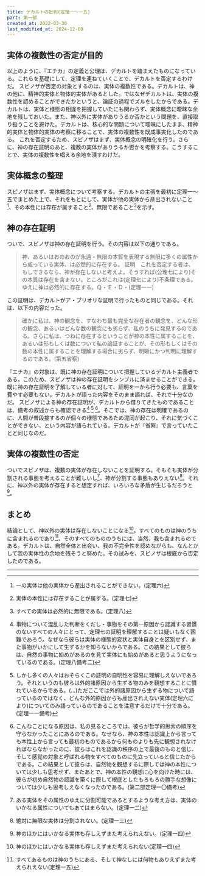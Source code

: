 ```yaml
---
title: デカルトの批判(定理一～一五)
part: 第一部
created_at: 2022-03-30
last_modified_at: 2024-12-08
---
```


## 実体の複数性の否定が目的

以上のように、『エチカ』の定義と公理は、デカルトを踏まえたものになっている。これらを基礎にして、定理を連ねていくことで、デカルトを否定するわけだ。
スピノザが否定の対象とするのは、実体の複数性である。デカルトは、神の他に、精神的実体と物体的実体があるとした。ではなぜデカルトは、実体の複数性を認めることができたかというと、論証の過程でズルをしたからである。デカルトは、実体と様態の相違を把握していたにも関わらず、実体概念に曖昧な余地を残しておいた。また、神以外に実体がありうるか否かという問題を、直接取り扱うことを避けた。デカルトは、核心的な問題について曖昧にしたまま、精神的実体と物体的実体の考察に移ることで、実体の複数性を既成事実化したのである。
これを否定するため、スピノザはまず、実体概念の明確化を行う。さらに、神の存在証明のあと、複数の実体がありうるか否かを考察する。こうすることで、実体の複数性を唱える余地を潰すわけだ。

## 実体概念の整理

スピノザはまず、実体概念について考察する。デカルトの主張を最初に定理一～五でまとめた上で、それをもとにして、実体が他の実体から産出されないこと[^ref1-1]、その本性には存在が属すること[^ref1-2]、無限であること[^ref1-3]を示す。

[^ref1-1]:一の実体は他の実体から産出されることができない。(定理六)

[^ref1-2]:実体の本性には存在することが属する。(定理七)

[^ref1-3]:すべての実体は必然的に無限である。(定理八)

## 神の存在証明

ついで、スピノザは神の存在証明を行う。その内容は以下の通りである。

>神、あるいはおのおのが永遠・無限の本質を表現する無限に多くの属性から成っている実体、は必然的に存在する。
>証明　これを否定する者は、もしできるなら、神が存在しないと考えよ。そうすれば(公理七により)その本質は存在を含まない。ところがこれは(定理七により)不条理である。ゆえに神は必然的に存在する。Ｑ・Ｅ・Ｄ・(定理一一)

この証明は、デカルトがア・プリオリな証明で行ったものと同じである。それは、以下の内容だった。

>確かに私は、神の観念を、すなわち最も完全な存在者の観念を、どんな形の観念、あるいはどんな数の観念にも劣らず、私のうちに発見するのである。さらに私は、つねに存在するということが神の本性に属することを、あるいは形もしくは数について私の論証することが、その形もしくはその数の本性に属することを理解する場合に劣らず、明晰にかつ判明に理解するのである。(第五省察)

『エチカ』の対象は、既に神の存在証明について把握しているデカルト主義者である。このため、スピノザは神の存在証明をシンプルに済ませることができる。既に神の存在証明を了解している者に対して、証明を一から行う必要も、言葉を費やす必要もない。デカルトが語った内容をそのまま語れば、それで十分なのだ。
スピノザによる神の存在証明が、デカルトから借りてきたものであることは、備考の叙述からも確認できる[^ref2-1] [^ref2-2] [^ref2-3]。そこでは、神の存在は明確であるのに、人間が普段接するのが個々の様態であるため混同が起こり、それに気づくことができない、という内容が語られている。デカルトが『省察』で言っていたことと同じなのだ。

[^ref2-1]:事物について混乱した判断をくだし・事物をその第一原因から認識する習慣のないすべての人々にとって、定理七の証明を理解することは疑いもなく困難であろう。なぜなら彼らは実体の様態的変状と実体自身とを区別せず、また事物がいかにして生ずるかを知らないからである。この結果として彼らは、自然の事物に始めがあるのを見て実体にも始めがあると思うようになっているのである。(定理八備考二)

[^ref2-2]:しかし多くの人々はおそらくこの証明の自明性を容易に理解しえないであろう。それというのも彼らは外的諸原因から生ずる物のみを観想することに慣れているからである。(...)ただここでは外的諸原因から生ずる物について語っているのではなく、どんな外的原因からも産出されえない実体(定理六により)についてのみ語っているのであることを注意するだけで十分である。(定理一一備考)

[^ref2-3]:こんなことになる原因は、私の見るところでは、彼らが哲学的思索の順序を守らなかったことにあるのである。なぜなら、神の本性は認識上から言っても本性上から言っても最初のものであるから何ものよりも先に観想されなければならなかったのに、彼らはこれを認識の秩序の上で最後のものと信じ、そして感覚の対象と呼ばれる物をすべてのものに先立っていると信じたからである。この結果として彼らは、自然物を観想するに際しては神の本性については少しも思考せず、またあとで、神の本性の観想に心を向けた時には、彼らが初め自然物の認識を築くに際して根底としたもろもろの勝手な想像については少しも思考しえなくなったのである。(第二部定理一〇備考)

## 実体の複数性の否定

ついでスピノザは、複数の実体が存在しないことを証明する。そもそも実体が分割される事態を考えることが難しいし[^ref3-1]、神が分割する事態もありえない[^ref3-2]。それに、神以外の実体が存在すると想定すれば、いろいろな矛盾が生じるだろうと[^ref3-3]。

[^ref3-1]:ある実体をその属性のゆえに分割可能であるとするような考え方は、実体のいかなる属性についてもあてはまらない。(定理一二)

[^ref3-2]:絶対に無限な実体は分割されない。(定理一三)

[^ref3-3]:神のほかにはいかなる実体も存しえずまた考えられえない。(定理一四)

## まとめ

結論として、神以外の実体は存在しないことになる[^ref4-1]。すべてのものは神のうちに含まれるのであり[^ref4-2]、そのすべてのもののうちには、当然、我も含まれるのである。デカルトは、自然全体と出会い、我の不完全性を認めながらも、なんとかして我の実体性の余地を残そうと努めた。その試みを、スピノザは根底から否定したのである。

[^ref4-1]:神のほかにはいかなる実体も存しえずまた考えられない(定理一四)

[^ref4-2]:すべてあるものは神のうちにある、そして神なしには何物もありえずまた考えられえない(定理一五)

---